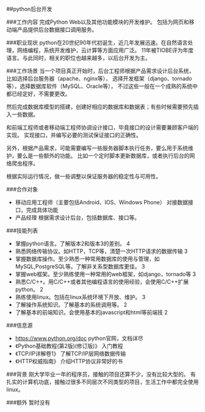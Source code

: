 ##python后台开发

###工作内容
完成Python Web以及其他功能模块的开发维护。
包括为网页和移动端产品提供后台数据接口调用服务。

###职业现状
python在20世纪90年代初诞生，近几年发展迅速。在自然语言处理，网络编程，系统开发维护，云计算等方面应用广泛。
11年被TIOBE评为年度语言。与此同时，相关的职位也越来越多，以后台开发为主。

###工作场景
当一个项目真正开始时，后台工程师根据产品需求设计后台系统，比如选择后台服务器（apache、nginx等），
选择开发框架（django、tornado等），选择数据库软件（MySQL、Oracle等），
不过这些一般在一个成熟的系统中都已经定好，不需要更改。

然后完成数据库模型的搭建，创建好相应的数据库和数据表；有些时候需要预先插入一些数据。

和前端工程师或者移动端工程师协调设计接口，毕竟接口的设计需要兼顾客户端的实现。
实现接口，并编写必要的测试保证接口的正确性。

另外，根据产品需求，可能需要编写一些服务器脚本执行任务，要么用于系统维护，要么是一些额外的功能。
比如一个定时脚本更新数据库，或者执行后台的网络爬虫程序。

根据实际运行情况，做一些调整以保证服务器的稳定性与可用性。

###合作对象
*   移动应用工程师（主要包括Android、IOS、Windows Phone）  对接数据接口，完成具体功能
*   产品经理        根据需求设计后台，包括数据库、接口等。

###技能列表
*   掌握python语言。了解版本2和版本3的差别。                                                        4
*   熟悉网络传输协议。如HTTP，TCP等，清楚一次HTTP请求的数据传输                                       3
*   掌握数据库操作。至少熟悉一种常用数据库的使用与管理，如MySQL,PostgreSQL等。了解非关系型数据库更佳。    3
*   掌握web框架。至少熟练使用一种常用的web框架，如django，tornado等                                   3
*   熟悉C/C++。用C/C++或者其他编程语言的使用经验，会使用C/C++扩展python。                             2
*   熟练使用linux。包括在linux系统环境下开放、维护。                                                 3
*   了解操作系统知识。了解基本的系统调用等。                                                         2
*   了解基本的前端知识。会使用基本的javascript和html等前端技                                          2

###信息源
*   https://www.python.org/doc   python官网，文档详尽
*   《Python基础教程(第2版)(修订版)》     入门教程
*   《TCP/IP详解卷1》             了解TCP/IP层网络数据传输
*   《HTTP权威指南》              介绍HTTP协议非常好的书

###背景
刚大学毕业一年的程序员，接触的项目还算不少，没有比较大型的。
有扎实的计算机功底，接触过很多不同层次不同类型的项目，生活工作中都完全使用linux。

###额外
暂时没有
